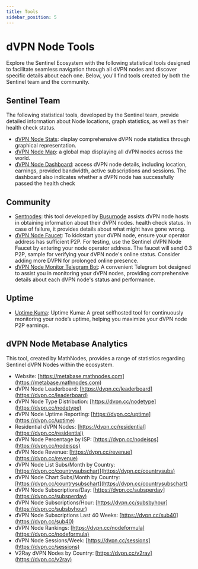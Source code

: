```yaml
---
title: Tools
sidebar_position: 5
---
```


# dVPN Node Tools

Explore the Sentinel Ecosystem with the following statistical tools designed to facilitate seamless navigation through all dVPN nodes and discover specific details about each one. Below, you'll find tools created by both the Sentinel team and the community.

## Sentinel Team

The following statistical tools, developed by the Sentinel team, provide detailed information about Node locations, graph statistics, as well as their health check status.

- [dVPN Node Stats](https://stats.sentinel.co): display comprehensive dVPN node statistics through graphical representation.
- [dVPN Node Map](https://map.sentinel.co): a global map displaying all dVPN nodes across the world.
- [dVPN Node Dashboard](https://nodes.sentinel.co): access dVPN node details, including location, earnings, provided bandwidth, active subscriptions and sessions. The dashboard also indicates whether a dVPN node has successfully passed the health check

## Community

- [Sentnodes](https://sentnodes.com): this tool developed by [Busurnode](https://busurnode.com/) assists dVPN node hosts in obtaining information about their dVPN nodes. health check status. In case of failure, it provides details about what might have gone wrong.
- [dVPN Node Faucet](https://busurnode.com/network/sentinel/faucet): To kickstart your dVPN node, ensure your operator address has sufficient P2P. For testing, use the Sentinel dVPN Node Faucet by entering your node operator address. The faucet will send 0.3 P2P, sample for verifying your dVPN node's online status. Consider adding more DVPN for prolonged online presence.
- [dVPN Node Monitor Telegram Bot](/node-monitoring/node-monitor-bot): A convenient Telegram bot designed to assist you in monitoring your dVPN nodes, providing comprehensive details about each dVPN node's status and performance.

## Uptime

- [Uptime Kuma](/node-monitoring/uptime-kuma): Uptime Kuma: A great selfhosted tool for continuously monitoring your node’s uptime, helping you maximize your dVPN node P2P earnings.

## dVPN Node Metabase Analytics

This tool, created by MathNodes, provides a range of statistics regarding Sentinel dVPN Nodes within the ecosystem.

- Website: [https://metabase.mathnodes.com](https://metabase.mathnodes.com)
- dVPN Node Leaderboard: [https://dvpn.cc/leaderboard](https://dvpn.cc/leaderboard)
- dVPN Node Type Distribution: [https://dvpn.cc/nodetype](https://dvpn.cc/nodetype)
- dVPN Node Uptime Reporting: [https://dvpn.cc/uptime](https://dvpn.cc/uptime)
- Residential dVPN Nodes: [https://dvpn.cc/residential](https://dvpn.cc/residential)
- dVPN Node Percentage by ISP: [https://dvpn.cc/nodeisps](https://dvpn.cc/nodeisps)
- dVPN Node Revenue: [https://dvpn.cc/revenue](https://dvpn.cc/revenue)
- dVPN Node List Subs/Month by Country: [https://dvpn.cc/countrysubschart](https://dvpn.cc/countrysubs)
- dVPN Node Chart Subs/Month by Country: [https://dvpn.cc/countrysubschart](https://dvpn.cc/countrysubschart)
- dVPN Node Subscriptions/Day: [https://dvpn.cc/subsperday](https://dvpn.cc/subsperday)
- dVPN Node Subscriptions/Hour: [https://dvpn.cc/subsbyhour](https://dvpn.cc/subsbyhour)
- dVPN Node Subscriptions Last 40 Weeks: [https://dvpn.cc/sub40](https://dvpn.cc/sub40)
- dVPN Node Rankings: [https://dvpn.cc/nodeformula](https://dvpn.cc/nodeformula)
- dVPN Node Sessions/Week: [https://dvpn.cc/sessions](https://dvpn.cc/sessions)
- V2Ray dVPN Nodes by Country: [https://dvpn.cc/v2ray](https://dvpn.cc/v2ray)